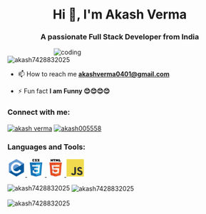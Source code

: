 <h1 align="center">Hi 👋, I'm Akash Verma</h1>
<h3 align="center">A passionate Full Stack Developer from India</h3>

<img align="right" alt="coding" width="400" src="https://camo.githubusercontent.com/7de37139d0b4c1ce40865e799b446c0e963a3dd8fb68d239707237c40604fa3d/68747470733a2f2f63646e2e6472696262626c652e636f6d2f75736572732f3733303730332f73637265656e73686f74732f363538313234332f6176656e746f2e676966">

<p align="left"> <img src="https://komarev.com/ghpvc/?username=akash7428832025&label=Profile%20views&color=0e75b6&style=flat" alt="akash7428832025" /> </p>

- 📫 How to reach me **akashverma0401@gmail.com**

- ⚡ Fun fact **I am Funny 😊😊😊😊**

<h3 align="left">Connect with me:</h3>
<p align="left">
<a href="https://linkedin.com/in/akash verma" target="blank"><img align="center" src="https://raw.githubusercontent.com/rahuldkjain/github-profile-readme-generator/master/src/images/icons/Social/linked-in-alt.svg" alt="akash verma" height="30" width="40" /></a>
<a href="https://instagram.com/akash005558" target="blank"><img align="center" src="https://raw.githubusercontent.com/rahuldkjain/github-profile-readme-generator/master/src/images/icons/Social/instagram.svg" alt="akash005558" height="30" width="40" /></a>
</p>

<h3 align="left">Languages and Tools:</h3>
<p align="left"> <a href="https://www.cprogramming.com/" target="_blank" rel="noreferrer"> <img src="https://raw.githubusercontent.com/devicons/devicon/master/icons/c/c-original.svg" alt="c" width="40" height="40"/> </a> <a href="https://www.w3schools.com/css/" target="_blank" rel="noreferrer"> <img src="https://raw.githubusercontent.com/devicons/devicon/master/icons/css3/css3-original-wordmark.svg" alt="css3" width="40" height="40"/> </a> <a href="https://www.w3.org/html/" target="_blank" rel="noreferrer"> <img src="https://raw.githubusercontent.com/devicons/devicon/master/icons/html5/html5-original-wordmark.svg" alt="html5" width="40" height="40"/> </a> <a href="https://developer.mozilla.org/en-US/docs/Web/JavaScript" target="_blank" rel="noreferrer"> <img src="https://raw.githubusercontent.com/devicons/devicon/master/icons/javascript/javascript-original.svg" alt="javascript" width="40" height="40"/> </a> </p>

<p><img align="left" src="https://github-readme-stats.vercel.app/api/top-langs?username=akash7428832025&show_icons=true&locale=en&layout=compact" alt="akash7428832025" /></p>

<p>&nbsp;<img align="center" src="https://github-readme-stats.vercel.app/api?username=akash7428832025&show_icons=true&locale=en" alt="akash7428832025" /></p>

<p><img align="center" src="https://github-readme-streak-stats.herokuapp.com/?user=akash7428832025&" alt="akash7428832025" /></p>

